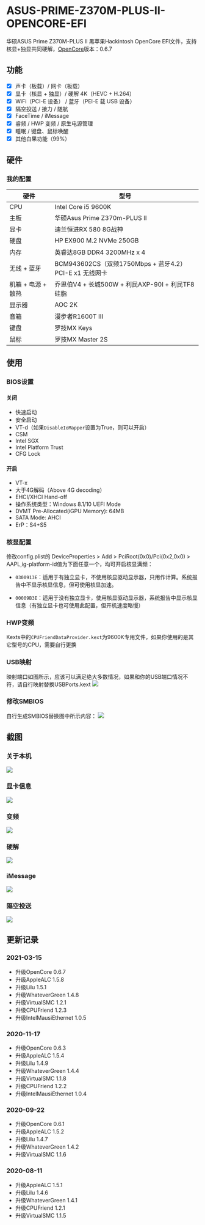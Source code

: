 # ASUS-PRIME-Z370M-PLUS-II-OPENCORE-EFI
华硕ASUS Prime Z370M-PLUS II 黑苹果Hackintosh OpenCore EFI文件，支持核显+独显共同硬解，[OpenCore](https://github.com/acidanthera/OpenCorePkg)版本：0.6.7

## 功能

- [x] 声卡（板载）/ 网卡（板载）
- [x] 显卡（核显 + 独显）/ 硬解 4K（HEVC + H.264）
- [x] WiFi（PCI-E 设备） / 蓝牙（PEI-E 载 USB 设备）
- [x] 隔空投送 / 接力 / 随航
- [x] FaceTime / iMessage
- [x] 睿频 / HWP 变频 / 原生电源管理
- [x] 睡眠 / 键盘、鼠标唤醒
- [x] 其他白果功能（99%）

## 硬件

### 我的配置

| 硬件               | 型号                                                   |
| ------------------ | ------------------------------------------------------ |
| CPU                | Intel Core i5 9600K                                    |
| 主板               | 华硕Asus Prime Z370m-PLUS II                           |
| 显卡               | 迪兰恒进RX 580 8G战神                                  |
| 硬盘               | HP EX900 M.2 NVMe 250GB                                |
| 内存               | 英睿达8GB DDR4 3200MHz x 4                             |
| 无线 + 蓝牙        | BCM943602CS（双频1750Mbps + 蓝牙4.2）PCI-E x1 无线网卡 |
| 机箱 + 电源 + 散热 | 乔思伯V4 + 长城500W + 利民AXP-90I + 利民TF8硅脂        |
| 显示器             | AOC 2K                                                 |
| 音箱               | 漫步者R1600T III                                       |
| 键盘               | 罗技MX Keys                                        |
| 鼠标               | 罗技MX Master 2S                                       |




## 使用
### BIOS设置
#### 关闭
- 快速启动
- 安全启动
- VT-d（如果`DisableIoMapper`设置为True，则可以开启）
- CSM
- Intel SGX
- Intel Platform Trust
- CFG Lock

#### 开启
- VT-x
- 大于4G解码（Above 4G decoding）
- EHCI/XHCI Hand-off
- 操作系统类型：Windows 8.1/10 UEFI Mode
- DVMT Pre-Allocated(iGPU Memory): 64MB
- SATA Mode: AHCI
- ErP：S4+S5

### 核显配置

修改config.plist的 DeviceProperties > Add > PciRoot(0x0)/Pci(0x2,0x0) > AAPL,ig-platform-id值为下面任意一个，均可开启核显满频：

* `0300913E`：适用于有独立显卡，不使用核显驱动显示器，只用作计算。系统报告中不显示核显信息，但可使用核显加速。

* `00009B3E`：适用于没有独立显卡，使用核显驱动显示器，系统报告中显示核显信息（有独立显卡也可使用此配置，但开机速度略慢）

### HWP变频

Kexts中的`CPUFriendDataProvider.kext`为9600K专用文件，如果你使用的是其它型号的CPU，需要自行更换

### USB映射

映射端口如图所示，应该可以满足绝大多数情况，如果和你的USB端口情况不符，请自行映射替换USBPorts.kext
![](https://raw.githubusercontent.com/huzhanfei/ASUS-PRIME-Z370M-PLUS-II-OPENCORE-EFI/master/images/USBPorts.png)

### 修改SMBIOS
自行生成SMBIOS替换图中所示内容：
![](https://raw.githubusercontent.com/huzhanfei/ASUS-PRIME-Z370M-PLUS-II-OPENCORE-EFI/master/images/SMBIOS.png)


## 截图
### 关于本机
![](https://raw.githubusercontent.com/huzhanfei/ASUS-PRIME-Z370M-PLUS-II-OPENCORE-EFI/master/images/About.png)
### 显卡信息
![](https://raw.githubusercontent.com/huzhanfei/ASUS-PRIME-Z370M-PLUS-II-OPENCORE-EFI/master/images/DisplayInfo.png)
### 变频
![](https://raw.githubusercontent.com/huzhanfei/ASUS-PRIME-Z370M-PLUS-II-OPENCORE-EFI/master/images/IntelPowerGadget.png)
### 硬解
![](https://raw.githubusercontent.com/huzhanfei/ASUS-PRIME-Z370M-PLUS-II-OPENCORE-EFI/master/images/VideoProc.png)
### iMessage
![](https://raw.githubusercontent.com/huzhanfei/ASUS-PRIME-Z370M-PLUS-II-OPENCORE-EFI/master/images/iMessage.png)
### 隔空投送
![](https://raw.githubusercontent.com/huzhanfei/ASUS-PRIME-Z370M-PLUS-II-OPENCORE-EFI/master/images/AirDrop.png)

## 更新记录
### 2021-03-15
- 升级OpenCore 0.6.7
- 升级AppleALC 1.5.8
- 升级Lilu 1.5.1
- 升级WhateverGreen 1.4.8
- 升级VirtualSMC 1.2.1
- 升级CPUFriend 1.2.3
- 升级IntelMausiEthernet 1.0.5

### 2020-11-17
- 升级OpenCore 0.6.3
- 升级AppleALC 1.5.4
- 升级Lilu 1.4.9
- 升级WhateverGreen 1.4.4
- 升级VirtualSMC 1.1.8
- 升级CPUFriend 1.2.2
- 升级IntelMausiEthernet 1.0.4

### 2020-09-22
- 升级OpenCore 0.6.1
- 升级AppleALC 1.5.2
- 升级Lilu 1.4.7
- 升级WhateverGreen 1.4.2
- 升级VirtualSMC 1.1.6

### 2020-08-11
- 升级AppleALC 1.5.1
- 升级Lilu 1.4.6
- 升级WhateverGreen 1.4.1
- 升级CPUFriend 1.2.1
- 升级VirtualSMC 1.1.5